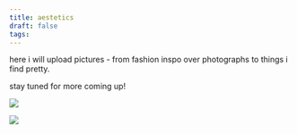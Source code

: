 ```yaml
---
title: aestetics
draft: false
tags:
---
```

here i will upload pictures - from fashion inspo over photographs to things i find pretty. 

stay tuned for more coming up!

![](static/aest1.png)

![](static/aest2.jpg)